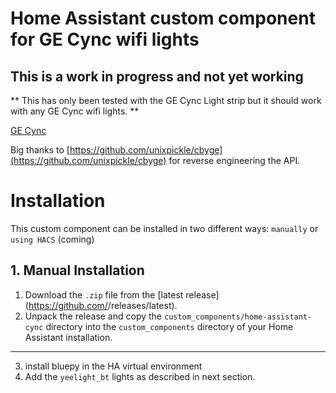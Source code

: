 # Home Assistant custom component for GE Cync wifi lights

## This is a work in progress and not yet working

** This has only been tested with the GE Cync Light strip but it should work with any GE Cync wifi lights. **

[GE Cync ](https://www.gelighting.com/)

Big thanks to [https://github.com/unixpickle/cbyge](https://github.com/unixpickle/cbyge) for reverse engineering the API.

# Installation

This custom component can be installed in two different ways: `manually` or `using HACS` (coming)

## 1. Manual Installation

1. Download the `.zip` file from the
   [latest release](https://github.com/<insert link>/releases/latest).
2. Unpack the release and copy the `custom_components/home-assistant-cync` directory
   into the `custom_components` directory of your Home Assistant
   installation.
----------
3. install bluepy in the HA virtual environment
4. Add the `yeelight_bt` lights as described in next section.